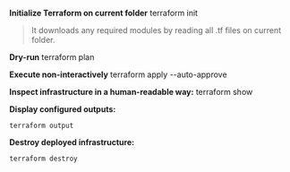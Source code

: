 **Initialize Terraform on current folder**
terraform init
>It downloads any required modules by reading all .tf files on current folder.

**Dry-run**
terraform plan

**Execute non-interactively**
terraform apply --auto-approve

**Inspect infrastructure in a human-readable way:**
terraform show

**Display configured outputs:**
```
terraform output
```

**Destroy deployed infrastructure:**
```
terraform destroy
```
